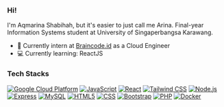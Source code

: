 ### Hi!
I'm Aqmarina Shabihah, but it's easier to just call me Arina. Final-year Information Systems student at University of Singaperbangsa Karawang.
- 💼 Currently intern at [Braincode.id](https://braincore.id/) as a Cloud Engineer
- 💻 Currently learning: ReactJS

### Tech Stacks

[![Google Cloud Platform](https://img.shields.io/badge/google_cloud-4285F4?style=for-the-badge&logo=google-cloud&logoColor=white)](https://cloud.google.com/) 
[![JavaScript](https://img.shields.io/badge/javascript-F7DF1E?style=for-the-badge&logo=javascript&logoColor=black)](https://developer.mozilla.org/en-US/docs/Web/JavaScript) 
[![React](https://img.shields.io/badge/react-61DAFB?style=for-the-badge&logo=react&logoColor=white)](https://reactjs.org/) 
[![Tailwind CSS](https://img.shields.io/badge/tailwindcss-38B2AC?style=for-the-badge&logo=tailwind-css&logoColor=white)](https://tailwindcss.com/) 
[![Node.js](https://img.shields.io/badge/node.js-43853D?style=for-the-badge&logo=node.js&logoColor=white)](https://nodejs.org/) 
[![Express](https://img.shields.io/badge/express-000000?style=for-the-badge&logo=express&logoColor=white)](https://expressjs.com/) 
[![MySQL](https://img.shields.io/badge/mysql-4479A1?style=for-the-badge&logo=mysql&logoColor=white)](https://www.mysql.com/) 
[![HTML5](https://img.shields.io/badge/html5-E34F26?style=for-the-badge&logo=html5&logoColor=white)](https://developer.mozilla.org/en-US/docs/Web/Guide/HTML/HTML5) 
[![CSS](https://img.shields.io/badge/css-1572B6?style=for-the-badge&logo=css3&logoColor=white)](https://developer.mozilla.org/en-US/docs/Web/CSS) 
[![Bootstrap](https://img.shields.io/badge/bootstrap-563D7C?style=for-the-badge&logo=bootstrap&logoColor=white)](https://getbootstrap.com/) 
[![PHP](https://img.shields.io/badge/php-777BB4?style=for-the-badge&logo=php&logoColor=white)](https://www.php.net/) 
[![Docker](https://img.shields.io/badge/docker-2496ED?style=for-the-badge&logo=docker&logoColor=white)](https://www.docker.com/)
